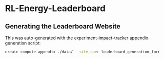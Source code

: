 # RL-Energy-Leaderboard


## Generating the Leaderboard Website

This was auto-generated with the experiment-impact-tracker appendix generation script:

```bash
create-compute-appendix ./data/ --site_spec leaderboard_generation_format.json --output_dir ./docs/
```
